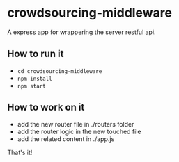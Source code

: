 # crowdsourcing-middleware

A express app for wrappering the server restful api.

## How to run it

- `cd crowdsourcing-middleware`
- `npm install`
- `npm start`


## How to work on it

- add the new router file in ./routers folder
- add the router logic in the new touched file
- add the related content in ./app.js

That's it!
